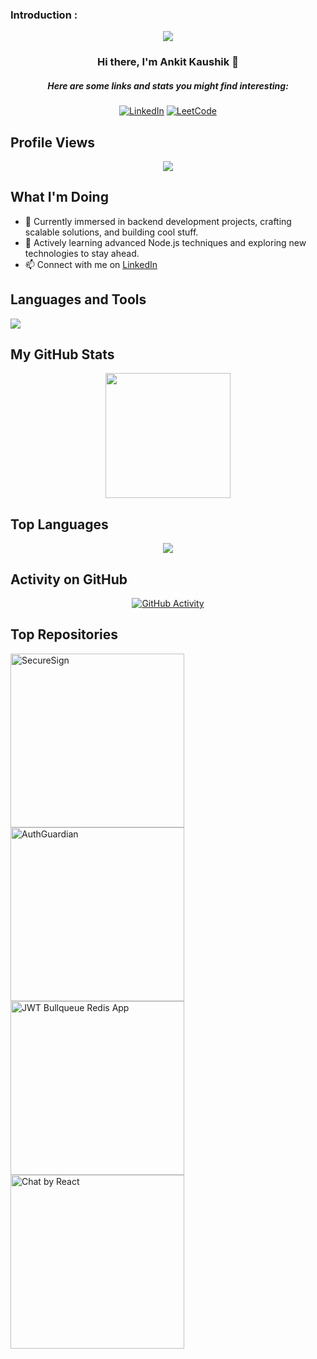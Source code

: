 ### Introduction : 

<p align="center">
  <img src="https://readme-typing-svg.demolab.com/?lines=Backend%20Developer;Node.js%20Enthusiast;Java%20Developer;Building%20Scalable%20Apps&font=Fira%20Code&center=true&width=700&height=45&color=fff53a&vCenter=true&pause=1000&size=25" />
</p>

<h3 align="center">Hi there, I'm Ankit Kaushik 👋</h3>
<h5 align="center">Here are some links and stats you might find interesting:</h5>

<p align="center">
  <a href="https://www.linkedin.com/in/ankit-kaushik-me990/"><img alt="LinkedIn" title="LinkedIn Profile" src="https://img.shields.io/badge/-LinkedIn-0A66C2?style=for-the-badge&logo=Linkedin&logoColor=white"/></a>
  <a href="https://leetcode.com/u/ankitkaushik9/"><img alt="LeetCode" title="LeetCode Profile" src="https://img.shields.io/badge/-LeetCode-FC6D26?style=for-the-badge&logo=LeetCode&logoColor=white"/></a>
</p>

## Profile Views
<p align="center">
  <a href="https://github.com/ankitkaushik990"> <img src="https://komarev.com/ghpvc/?username=ankitkaushik990&style=for-the-badge&color=brightgreen"> </a>
</p>

## What I'm Doing
- 🔭 Currently immersed in backend development projects, crafting scalable solutions, and building cool stuff.
- 🌱 Actively learning advanced Node.js techniques and exploring new technologies to stay ahead.
- 📫 Connect with me on [LinkedIn](https://www.linkedin.com/in/ankit-kaushik)

## Languages and Tools
<p align="left">
  <a href="https://github.com/ankitkaushik990">
    <img src="https://skillicons.dev/icons?i=java,nodejs,express,mongodb,postgresql,git,docker,vscode,postman,js,rust">
  </a>
</p>

## My GitHub Stats
<p align="center">
  <img height="200px" src="https://github-readme-stats.vercel.app/api?username=ankitkaushik990&hide_border=true&show_icons=true&count_private=true&theme=gruvbox&bg_color=151515">
</p>

## Top Languages
<p align="center">
  <img src="https://github-readme-stats.vercel.app/api/top-langs/?username=ankitkaushik990&layout=compact&theme=gruvbox">
</p>


## Activity on GitHub
<p align="center">
  <a href="https://github.com/ankitkaushik990">
    <img title="GitHub Activity" alt="GitHub Activity" src="https://github-readme-streak-stats.herokuapp.com/?user=ankitkaushik990&theme=dark&hide_border=true&stroke=f53b3b"/>
  </a>
</p>

## Top Repositories
<p align="left">
  <a href="https://github.com/ankitkaushik990/SecureSign"><img width="278" src="https://denvercoder1-github-readme-stats.vercel.app/api/pin/?username=ankitkaushik990&repo=SecureSign&theme=react&bg_color=1F222E&title_color=F8D866&hide_border=true&icon_color=F8D866&show_icons=false" alt="SecureSign"></a>
  <a href="https://github.com/ankitkaushik990/AuthGuardian"><img width="278" src="https://denvercoder1-github-readme-stats.vercel.app/api/pin/?username=ankitkaushik990&repo=AuthGuardian&theme=react&bg_color=1F222E&title_color=F8D866&hide_border=true&icon_color=F8D866&show_icons=false" alt="AuthGuardian"></a>
  <a href="https://github.com/ankitkaushik990/JWT-Bullqueue-Redis-App-impl."><img width="278" src="https://denvercoder1-github-readme-stats.vercel.app/api/pin/?username=ankitkaushik990&repo=JWT-Bullqueue-Redis-App-impl.&theme=react&bg_color=1F222E&title_color=F8D866&hide_border=true&icon_color=F8D866&show_icons=false" alt="JWT Bullqueue Redis App"></a>
  <a href="https://github.com/ankitkaushik990/Chat-by-react"><img width="278" src="https://denvercoder1-github-readme-stats.vercel.app/api/pin/?username=ankitkaushik990&repo=Chat-by-react&theme=react&bg_color=1F222E&title_color=F8D866&hide_border=true&icon_color=F8D866&show_icons=false" alt="Chat by React"></a>
</p>
